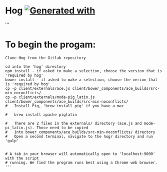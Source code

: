 # Hog [![Generated with](https://img.shields.io/badge/generated%20with-bangular-blue.svg?style=flat-square)](https://github.com/42Zavattas/generator-bangular)
'''
# To begin the progam:
```
Clone Hog from the Gitlab repository

cd into the 'hog' directory
npm install - if asked to make a selection, choose the version that is 'required by hog'
bower install - if asked to make a selection, choose the verion that is 'required by hog'
cp -p client/externals/ace.js client/bower_components/ace_builds/src-min-noconflicts/
cp -p client/externals/mode-pig_latin.js client/bower_components/ace_builds/src-min-noconflicts/
# 	Install Pig, 'brew install pig' if you have a mac

#	brew install apache piglatin

#	There are 2 files in the externals/ directory (ace.js and mode-pi_latin.js). Those need to be copied 
#	into bower_components/ace_builds/src-min-noconflicts/ directory
#   Open a second terminal, navigate to the hog/ directory and run 'gulp'


# A tab in your browser will automatically open to 'localhost:9000' with the script
# running. We find the program runs best using a Chrome web browser.
'''
